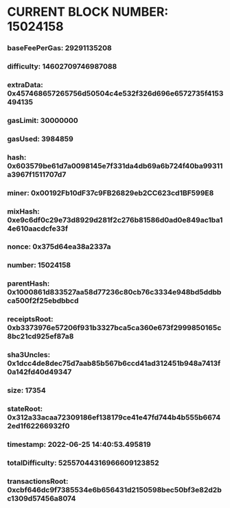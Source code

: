 # CURRENT BLOCK NUMBER: 15024158

### baseFeePerGas: 29291135208
### difficulty: 14602709746987088
### extraData: 0x457468657265756d50504c4e532f326d696e6572735f4153494135
### gasLimit: 30000000
### gasUsed: 3984859
### hash: 0x603579be61d7a0098145e7f331da4db69a6b724f40ba99311a3967f1511707d7
### miner: 0x00192Fb10dF37c9FB26829eb2CC623cd1BF599E8
### mixHash: 0xe9c6df0c29e73d8929d281f2c276b81586d0ad0e849ac1ba14e610aacdcfe33f
### nonce: 0x375d64ea38a2337a
### number: 15024158
### parentHash: 0x1000861d833527aa58d77236c80cb76c3334e948bd5ddbbca500f2f25ebdbbcd
### receiptsRoot: 0xb3373976e57206f931b3327bca5ca360e673f2999850165c8bc21cd925ef87a8
### sha3Uncles: 0x1dcc4de8dec75d7aab85b567b6ccd41ad312451b948a7413f0a142fd40d49347
### size: 17354
### stateRoot: 0x312a33acaa72309186ef138179ce41e47fd744b4b555b66742ed1f62266932f0
### timestamp: 2022-06-25 14:40:53.495819
### totalDifficulty: 52557044316966609123852
### transactionsRoot: 0xcbf646dc9f7385534e6b656431d2150598bec50bf3e82d2bc1309d57456a8074
